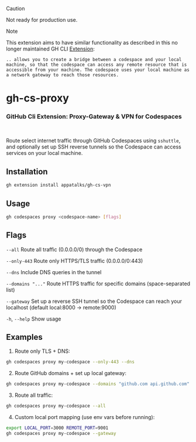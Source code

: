 > [!CAUTION]
> Not ready for production use.

> [!NOTE]
> This extension aims to have similar functionality as described in this no longer maintained GH CLI [Extension](https://docs.github.com/en/codespaces/developing-in-a-codespace/connecting-to-a-private-network#using-the-github-cli-extension-to-access-remote-resources):
>
> `.. allows you to create a bridge between a codespace and your local machine, so that the codespace can access any remote resource that is accessible from your machine. The codespace uses your local machine as a network gateway to reach those resources.`

# gh-cs-proxy
### GitHub Cli Extension: Proxy-Gateway & VPN for Codespaces
<br>


Route select internet traffic through GitHub Codespaces using `sshuttle`, and optionally set up SSH reverse tunnels so the Codespace can access services on your local machine.

## Installation

```bash
gh extension install appatalks/gh-cs-vpn
```

## Usage

```bash
gh codespaces proxy <codespace-name> [flags]
```

## Flags

`--all`             Route all traffic (0.0.0.0/0) through the Codespace

`--only-443`        Route only HTTPS/TLS traffic (0.0.0.0/0:443)

`--dns`             Include DNS queries in the tunnel

`--domains "..."`  Route HTTPS traffic for specific domains (space-separated list)

`--gateway`         Set up a reverse SSH tunnel so the Codespace can reach your localhost (default local:8000 → remote:9000)

`-h`, `--help`      Show usage

## Examples

1. Route only TLS + DNS:
  ```bash
  gh codespaces proxy my-codespace --only-443 --dns
  ```

2. Route GitHub domains + set up local gateway:
  ```bash
  gh codespaces proxy my-codespace --domains "github.com api.github.com" --gateway
  ```

3. Route all traffic:
  ```bash
  gh codespaces proxy my-codespace --all
  ```

4. Custom local port mapping (use env vars before running):
  ```bash
  export LOCAL_PORT=3000 REMOTE_PORT=9001
  gh codespaces proxy my-codespace --gateway
  ```
